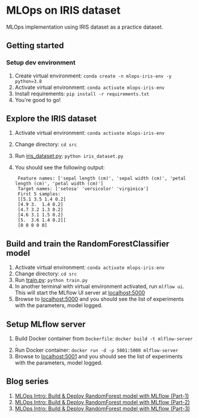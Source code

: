# MLOps on IRIS dataset

MLOps implementation using IRIS dataset as a practice dataset.

## Getting started

### Setup dev environment

1. Create virtual environment: `conda create -n mlops-iris-env -y python=3.8`
1. Activate virtual environment: `conda activate mlops-iris-env`
1. Install requirements: `pip install -r requirements.txt`
1. You're good to go!

## Explore the IRIS dataset

1. Activate virtual environment: `conda activate mlops-iris-env`
1. Change directory: `cd src`
1. Run [iris_dataset.py](src/iris_dataset.py): `python iris_dataset.py`
1. You should see the following output:

   ```text
    Feature names: ['sepal length (cm)', 'sepal width (cm)', 'petal length (cm)', 'petal width (cm)']
    Target names: ['setosa' 'versicolor' 'virginica']
    First 5 samples:
    [[5.1 3.5 1.4 0.2]
    [4.9 3.  1.4 0.2]
    [4.7 3.2 1.3 0.2]
    [4.6 3.1 1.5 0.2]
    [5.  3.6 1.4 0.2]]
    [0 0 0 0 0]
   ```

## Build and train the RandomForestClassifier model

1. Activate virtual environment: `conda activate mlops-iris-env`
1. Change directory: `cd src`
1. Run [train.py](src/train.py): `python train.py`
1. In another terminal with virtual environment activated, run `mlflow ui`. This will start the MLflow UI server at [localhost:5000](127.0.0.1:5000)
1. Browse to [localhost:5000](127.0.0.1:5000) and you should see the list of experiments with the parameters, model logged.

## Setup MLflow server

1. Build Docker container from `Dockerfile`: `docker build -t mlflow-server .`
1. Run Docker container: `docker run -d -p 5001:5000 mlflow-server`
1. Browse to [localhost:5001](localhost:5001) and you should see the list of experiments with the parameters, model logged.

## Blog series

1. [MLOps Intro: Build & Deploy RandomForest model with MLflow (Part-1)](https://ainomictech.medium.com/mlops-intro-build-deploy-randomforest-with-mlflow-part-1-49ba5308cf29)
1. [MLOps Intro: Build & Deploy RandomForest model with MLflow (Part-2)](https://ainomictech.medium.com/mlops-guide-build-deploy-randomforest-with-mlflow-part-2-d6baf0792fb1)
1. [MLOps Intro: Build & Deploy RandomForest model with MLflow (Part-3)](https://ainomictech.medium.com/mlops-intro-build-deploy-randomforest-with-mlflow-part-3-9c8de20a25a7)
